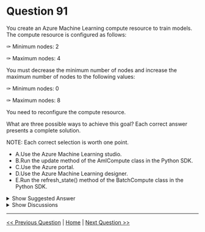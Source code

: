 # Question 91

You create an Azure Machine Learning compute resource to train models. The compute resource is configured as follows:

✑ Minimum nodes: 2

✑ Maximum nodes: 4

You must decrease the minimum number of nodes and increase the maximum number of nodes to the following values:

✑ Minimum nodes: 0

✑ Maximum nodes: 8

You need to reconfigure the compute resource.

What are three possible ways to achieve this goal? Each correct answer presents a complete solution.

NOTE: Each correct selection is worth one point.

* A.Use the Azure Machine Learning studio.
* B.Run the update method of the AmlCompute class in the Python SDK.
* C.Use the Azure portal.
* D.Use the Azure Machine Learning designer.
* E.Run the refresh_state() method of the BatchCompute class in the Python SDK.

<details>
  <summary>Show Suggested Answer</summary>

  <strong>ABC</strong><br>
<p>A: You can manage assets and resources in the Azure Machine Learning studio.</p>
<p>B: The update(min_nodes=None, max_nodes=None, idle_seconds_before_scaledown=None) of the AmlCompute class updates the ScaleSettings for this</p>
<p>AmlCompute target.</p>
<p>C: To change the nodes in the cluster, use the UI for your cluster in the Azure portal.</p>
<p>Reference:</p>
<p>https://docs.microsoft.com/en-us/python/api/azureml-core/azureml.core.compute.amlcompute(class)</p>

</details>

<details>
  <summary>Show Discussions</summary>

<blockquote><p><strong>Haet</strong> <code>(Mon 25 Oct 2021 06:07)</code> - <em>Upvotes: 23</em></p><p>Answer is correct A,B,C. I have verified it</p></blockquote>
<blockquote><p><strong>chaudha4</strong> <code>(Wed 27 Oct 2021 16:03)</code> - <em>Upvotes: 3</em></p><p>Can you elaborate on &quot;C&quot;. There is no access to the cluster from Azure portal. Where do you see it ?</p></blockquote>
<blockquote><p><strong>SaudMeethal</strong> <code>(Tue 09 Nov 2021 13:12)</code> - <em>Upvotes: 4</em></p><p>Azure portal is unlikely to do this and refresh_state() method of the BatchCompute also seems to be incorrect. In designer there is an option to create a new CC with the specifications we require, but not sure if it can be considered as reconfiguration as we&#x27;re simply creating another resource.</p></blockquote>
<blockquote><p><strong>levm39</strong> <code>(Wed 15 Dec 2021 10:54)</code> - <em>Upvotes: 17</em></p><p>Answer is A,B
C was possible in the past, they removed the option to manage compute instance for ML from the portal.

E is incorrect</p></blockquote>
<blockquote><p><strong>NullVoider_0</strong> <code>(Mon 12 Aug 2024 13:33)</code> - <em>Upvotes: 1</em></p><p>On exam 12-02-2024.</p></blockquote>
<blockquote><p><strong>Awooga</strong> <code>(Tue 06 Aug 2024 14:16)</code> - <em>Upvotes: 1</em></p><p>On exam 2024-02-06</p></blockquote>
<blockquote><p><strong>phdykd</strong> <code>(Sat 05 Aug 2023 00:34)</code> - <em>Upvotes: 2</em></p><p>A. Use the Azure Machine Learning studio.
C. Use the Azure portal.
D. Use the Azure Machine Learning designer.</p></blockquote>
<blockquote><p><strong>therealola</strong> <code>(Sun 18 Dec 2022 02:39)</code> - <em>Upvotes: 1</em></p><p>On exam 18-06-22</p></blockquote>
<blockquote><p><strong>ning</strong> <code>(Wed 16 Nov 2022 18:31)</code> - <em>Upvotes: 2</em></p><p>Only know A and B ...</p></blockquote>
<blockquote><p><strong>JTWang</strong> <code>(Sat 22 Oct 2022 10:44)</code> - <em>Upvotes: 2</em></p><p>on exam 04/22/2022</p></blockquote>
<blockquote><p><strong>synapse</strong> <code>(Tue 13 Sep 2022 13:46)</code> - <em>Upvotes: 1</em></p><p>A  B  C. Given answer is correct</p></blockquote>
<blockquote><p><strong>piyu18</strong> <code>(Tue 05 Jul 2022 18:07)</code> - <em>Upvotes: 2</em></p><p>I think its correct, as we can access ml compute from cli and we can connect with cli from azure portal</p></blockquote>
<blockquote><p><strong>VJPrakash</strong> <code>(Fri 11 Feb 2022 17:20)</code> - <em>Upvotes: 1</em></p><p>on exam in August 2021</p></blockquote>
<blockquote><p><strong>slash_nyk</strong> <code>(Sat 25 Dec 2021 03:38)</code> - <em>Upvotes: 2</em></p><p>How you can do if from Machine Learning Studio ?</p></blockquote>
<blockquote><p><strong>scipio</strong> <code>(Tue 16 Nov 2021 16:37)</code> - <em>Upvotes: 4</em></p><p>Cannot be E. BatchCompute is an attach resource, and refresh_state() is &quot;This method updates the properties based on the current state of the corresponding cloud object. This is primarily used for manual polling of compute state.&quot; Just a refresh. 
I agree though that C is strange, except to use the portal to access the ML Studio.
https://docs.microsoft.com/en-us/python/api/azureml-core/azureml.core.compute.batchcompute?view=azure-ml-py#refresh-state--</p></blockquote>
<blockquote><p><strong>chaudha4</strong> <code>(Sat 23 Oct 2021 00:13)</code> - <em>Upvotes: 7</em></p><p>The correct answer is A, B and E. You cannot do it from portal.</p></blockquote>
<blockquote><p><strong>dev2dev</strong> <code>(Fri 17 Sep 2021 05:38)</code> - <em>Upvotes: 5</em></p><p>I dont see from where we can resize the culuster size from portal except that from the ml workspace we click on studio link and change from there</p></blockquote>
<blockquote><p><strong>dev2dev</strong> <code>(Fri 17 Sep 2021 05:36)</code> - <em>Upvotes: 2</em></p><p>I dont see from where we can resize the culuster size from portal except that from the workspace we click on studio link</p></blockquote>

</details>

---

[<< Previous Question](question_90.md) | [Home](/index.md) | [Next Question >>](question_92.md)
